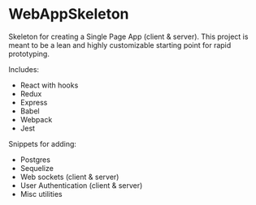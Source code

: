 # WebAppSkeleton
Skeleton for creating a Single Page App (client & server). This project is meant to be a lean and highly customizable starting point for rapid prototyping.

Includes:
* React with hooks
* Redux
* Express
* Babel
* Webpack
* Jest

Snippets for adding:
* Postgres
* Sequelize
* Web sockets (client & server)
* User Authentication (client & server)
* Misc utilities
